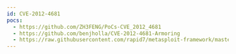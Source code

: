 ```yaml
---
id: CVE-2012-4681
pocs:
  - https://github.com/ZH3FENG/PoCs-CVE_2012_4681
  - https://github.com/benjholla/CVE-2012-4681-Armoring
  - https://raw.githubusercontent.com/rapid7/metasploit-framework/master/modules/exploits/multi/browser/java_jre17_exec.rb
---
```


